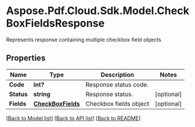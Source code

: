 ﻿# Aspose.Pdf.Cloud.Sdk.Model.CheckBoxFieldsResponse
Represents response containing multiple checkbox field objects

## Properties

Name | Type | Description | Notes
------------ | ------------- | ------------- | -------------
**Code** | **int?** | Response status code. | 
**Status** | **string** | Response status. | [optional] 
**Fields** | [**CheckBoxFields**](CheckBoxFields.md) | Checkbox fields object | [optional] 

[[Back to Model list]](../README.md#documentation-for-models) [[Back to API list]](../README.md#documentation-for-api-endpoints) [[Back to README]](../README.md)

